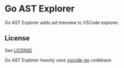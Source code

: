 # Go AST Explorer

Go AST Explorer adds ast treeview to VSCode explorer.

## License

See [LICENSE](LICENSE)

Go AST Explorer heavily uses [vscode-go](https://github.com/Microsoft/vscode-go) codebase.
